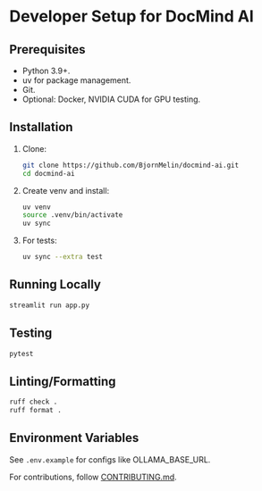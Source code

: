 # Developer Setup for DocMind AI

## Prerequisites

- Python 3.9+.
- uv for package management.
- Git.
- Optional: Docker, NVIDIA CUDA for GPU testing.

## Installation

1. Clone:

   ```bash
   git clone https://github.com/BjornMelin/docmind-ai.git
   cd docmind-ai
   ```

2. Create venv and install:

   ```bash
   uv venv
   source .venv/bin/activate
   uv sync
   ```

3. For tests:

   ```bash
   uv sync --extra test
   ```

## Running Locally

```bash
streamlit run app.py
```

## Testing

```bash
pytest
```

## Linting/Formatting

```bash
ruff check .
ruff format .
```

## Environment Variables

See `.env.example` for configs like OLLAMA_BASE_URL.

For contributions, follow [CONTRIBUTING.md](../../CONTRIBUTING.md).

